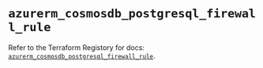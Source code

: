 # `azurerm_cosmosdb_postgresql_firewall_rule`

Refer to the Terraform Registory for docs: [`azurerm_cosmosdb_postgresql_firewall_rule`](https://registry.terraform.io/providers/hashicorp/azurerm/3.69.0/docs/resources/cosmosdb_postgresql_firewall_rule).
